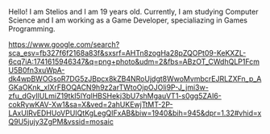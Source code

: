 Hello! I am Stelios and I am 19 years old. Currently, I am studying Computer Science and I am working as a Game Developer, specialiazing in Games Programming.

https://www.google.com/search?sca_esv=fb327f6f2168a83f&sxsrf=AHTn8zogHa28pZQOPt09-KeKXZL-6cq7iA:1741615946347&q=png+photo&udm=2&fbs=ABzOT_CWdhQLP1FcmU5B0fn3xuWpA-dk4wpBWOGsoR7DG5zJBpcx8kZB4NRoUjdgt8WwoMvmbcrEJRLZXFn_p_AGKaOKnk_xIXrFBOQACN9h9z2arTWtoOjpOJOli9P-J_jmi3w-zfu_dGyIlULmiZ19tkI5lYqlHBSHekj3bU7shMgauVT1-s0gg5ZAI6-cokRywKAV-Xw1&sa=X&ved=2ahUKEwjTtMT-2P-LAxUIRvEDHUoVPUIQtKgLegQIFxAB&biw=1940&bih=945&dpr=1.32#vhid=xQ9U5jujy3ZgPM&vssid=mosaic
